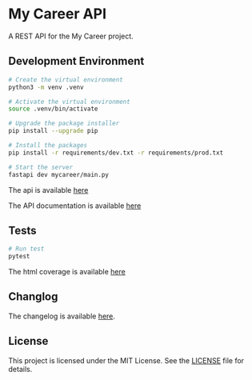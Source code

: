 # My Career API

A REST API for the My Career project.

## Development Environment

```bash
# Create the virtual environment
python3 -m venv .venv

# Activate the virtual environment
source .venv/bin/activate

# Upgrade the package installer
pip install --upgrade pip

# Install the packages
pip install -r requirements/dev.txt -r requirements/prod.txt

# Start the server
fastapi dev mycareer/main.py
```

The api is available [here](http://localhost:8000)

The API documentation is available [here](http://localhost:8000/docs)

## Tests

```bash
# Run test
pytest
```

The html coverage is available [here](reports/coverage/index.html)

## Changlog

The changelog is available [here](CHANGELOG.md).

## License

This project is licensed under the MIT License. See the [LICENSE](LICENSE) file for details.
